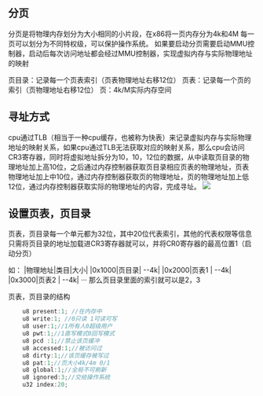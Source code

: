 ## 分页

分页是将物理内存划分为大小相同的小片段，在x86将一页内存分为4k和4M
每一页可以划分为不同特权级，可以保护操作系统。
如果要启动分页需要启动MMU控制器，启动后每次访问地址都会经过MMU控制器，实现虚拟内存与实际物理地址的映射

页目录：记录每一个页表索引（页表物理地址右移12位）
页表：记录每一个页的索引（页物理地址右移12位）
页：4k/M实际内存空间


## 寻址方式
cpu通过TLB（相当于一种cpu缓存，也被称为快表）来记录虚拟内存与实际物理地址的映射关系，如果cpu通过TLB无法获取对应的映射关系，那么cpu会访问CR3寄存器，同时将虚拟地址拆分为10，10，12位的数据，从中读取页目录的物理地址加上高10位，之后通过内存控制器获取页目录相应页表的物理地址，页表物理地址加上中10位，通过内存控制器获取页的物理地址，页的物理地址加上低12位，通过内存控制器获取实际的物理地址的内容，完成寻址。
![](http://tk.heiblog.top/%E8%99%9A%E6%8B%9F%E5%86%85%E5%AD%98.jpg)


## 设置页表，页目录



页表，页目录每一个单元都为32位，其中20位代表索引，其他的代表权限等信息只需将页目录的地址加载进CR3寄存器就可以，并将CR0寄存器的最高位置1（启动分页）

如：
|物理地址|类目|大小|
|0x1000|页目录|  --4k|
|0x2000|页表1 |  --4k|
|0x3000|页表2 |  --4k|
···
那么页目录里面的索引就可以是2，3


页表，页目录的结构
```c
    u8 present:1; //在内存中
    u8 write:1; //0只读 1可读可写
    u8 user:1;//1所有人0超级用户
    u8 pwt:1;//1直写模式0回写模式
    u8 pcd :1;//禁止该页缓冲
    u8 accessed:1;//被访问过
    u8 dirty:1;//该页缓存被写过
    u8 pat:1;//页大小4k/4m 0/1
    u8 global:1;//全局不可刷新
    u8 ignored:3;//交给操作系统
    u32 index:20;
```